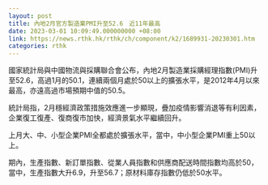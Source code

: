```yaml
---
layout: post
title: 內地2月官方製造業PMI升至52.6　近11年最高
date: 2023-03-01 10:09:49.000000000 +08:00
link: https://news.rthk.hk/rthk/ch/component/k2/1689931-20230301.htm
categories: rthk
---
```


國家統計局與中國物流與採購聯合會公布，內地2月製造業採購經理指數(PMI)升至52.6，高過1月的50.1，連續兩個月處於50以上的擴張水平，是2012年4月以來最高，亦遠高過市場預期中值的50.5。

統計局指，2月穩經濟政策措施效應進一步顯現，疊加疫情影響消退等有利因素，企業復工復產、復商復市加快，經濟景氣水平繼續回升。

上月大、中、小型企業PMI全都處於擴張水平，當中，中小型企業PMI重上50以上。

期內，生產指數、新訂單指數、從業人員指數和供應商配送時間指數均高於50，當中，生產指數大升6.9，升至56.7；原材料庫存指數仍低於50水平。
